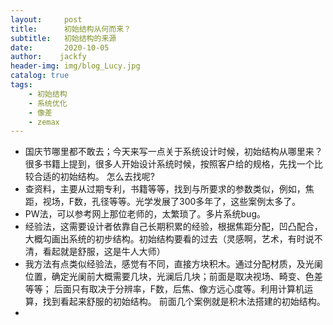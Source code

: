 ```yaml
---
layout:     post
title:      初始结构从何而来？
subtitle:   初始结构的来源
date:       2020-10-05
author:    jackfy
header-img: img/blog_Lucy.jpg
catalog: true
tags:
    - 初始结构
    - 系统优化
    - 像差
    - zemax
---
```

- 国庆节哪里都不敢去；今天来写一点关于系统设计时候，初始结构从哪里来？
很多书籍上提到，很多人开始设计系统时候，按照客户给的规格，先找一个比较合适的初始结构。
怎么去找呢?
- 查资料，主要从过期专利，书籍等等，找到与所要求的参数类似，例如，焦距，视场，F数，孔径等等。光学发展了300多年了，这些案例太多了。
- PW法，可以参考网上那位老师的，太繁琐了。多片系统bug。
- 经验法，这需要设计者依靠自己长期积累的经验，根据焦距分配，凹凸配合，大概勾画出系统的初步结构。初始结构要看的过去（灵感啊，艺术，有时说不清，看起就是舒服，这是牛人大师）
- 我方法有点类似经验法，感觉有不同，直接方块积木。通过分配材质，及光阑位置，确定光阑前大概需要几块，光澜后几块；前面是取决视场、畸变、色差等等；
后面只有取决于分辨率，F数，后焦、像方远心度等。利用计算机运算，找到看起来舒服的初始结构。
前面几个案例就是积木法搭建的初始结构。
- 

